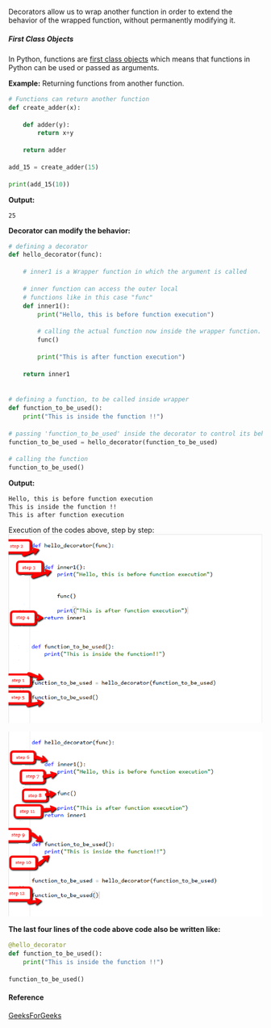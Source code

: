 Decorators allow us to wrap another function in order to extend the behavior of the wrapped function, without permanently modifying it. 
##### First Class Objects  
In Python, functions are [first class objects](https://www.geeksforgeeks.org/first-class-functions-python/) which means that functions in Python can be used or passed as arguments.

**Example:** Returning functions from another function.
```python
# Functions can return another function
def create_adder(x):

	def adder(y):
		return x+y

	return adder

add_15 = create_adder(15)

print(add_15(10))
```
**Output:**
```
25
```

**Decorator can modify the behavior:**
```python
# defining a decorator
def hello_decorator(func):

	# inner1 is a Wrapper function in which the argument is called
	
	# inner function can access the outer local
	# functions like in this case "func"
	def inner1():
		print("Hello, this is before function execution")

		# calling the actual function now inside the wrapper function.
		func()

		print("This is after function execution")
		
	return inner1


# defining a function, to be called inside wrapper
def function_to_be_used():
	print("This is inside the function !!")

# passing 'function_to_be_used' inside the decorator to control its behaviour
function_to_be_used = hello_decorator(function_to_be_used)

# calling the function
function_to_be_used()
```
**Output:**
```
Hello, this is before function execution
This is inside the function !!
This is after function execution
```

Execution of the codes above, step by step:
![decorators_step1](decorators_step.png)

![decorators_step2](decorators_step2.png)

**The last four lines of the code above code also be written like:**
```python
@hello_decorator
def function_to_be_used():
	print("This is inside the function !!")

function_to_be_used()
```









#### Reference 
[GeeksForGeeks](https://www.geeksforgeeks.org/decorators-in-python/)
